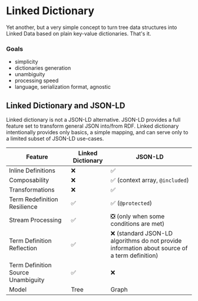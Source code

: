 # Linked Dictionary

Yet another, but a very simple concept to turn tree data structures into Linked Data based on plain key-value dictionaries. That's it.

### Goals
 * simplicity
 * dictionaries generation
 * unambiguity
 * processing speed
 * language, serialization format, agnostic


## Linked Dictionary and JSON-LD

Linked dictionary is not a JSON-LD alternative. JSON-LD provides a full feature set to transform general JSON into/from RDF. Linked dictionary intentionally provides only basics, a simple mapping, and can serve only to a limited subset of JSON-LD use-cases.

| Feature | Linked Dictionary | JSON-LD |
| --- | --- | --- |
| Inline Definitions | ❌ | ✅ |
| Composability | ❌ |  ✅  (context array, `@included`) | 
| Transformations | ❌ |  ✅  |
| Term Redefinition Resilience |  ✅  |  ✅ (`@protected`) |
| Stream Processing | ✅  | :negative_squared_cross_mark: (only when some conditions are met) |
| Term Definition Reflection | ✅ | ❌ (standard JSON-LD algorithms do not provide information about source of a term definition) |
| Term Definition Source Unambiguity  | ✅ | ❌ |
| Model  | Tree | Graph |



